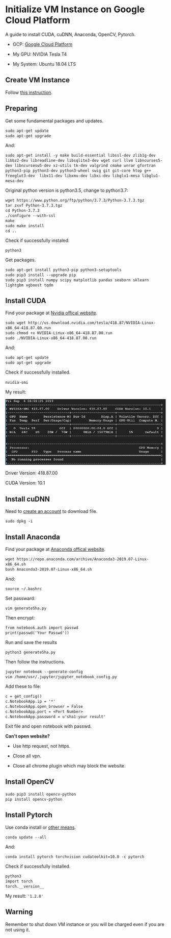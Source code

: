 # Initialize VM Instance on Google Cloud Platform

A guide to install CUDA, cuDNN, Anaconda, OpenCV, Pytorch.

* GCP: [Google Cloud Platform](https://cloud.google.com/)

* My GPU: NVIDIA Tesla T4

* My System: Ubuntu 18.04 LTS

## Create VM Instance

Follow [this instruction](https://towardsdatascience.com/running-jupyter-notebook-in-google-cloud-platform-in-15-min-61e16da34d52).

## Preparing

Get some fundamental packages and updates.
```
sudo apt-get update
sudo apt-get upgrade
```
And:
```
sudo apt-get install -y make build-essential libssl-dev zlib1g-dev libbz2-dev libreadline-dev libsqlite3-dev wget curl llvm libncurses5-dev libncursesw5-dev xz-utils tk-dev valgrind cmake unrar gfortran python3-pip python3-dev python3-wheel swig git git-core htop g++ freeglut3-dev  libx11-dev libxmu-dev libxi-dev libglu1-mesa libglu1-mesa-dev
```
Original python version is python3.5, change to python3.7:

```
wget https://www.python.org/ftp/python/3.7.3/Python-3.7.3.tgz
tar zxvf Python-3.7.3.tgz
cd Python-3.7.3
./configure --with-ssl
make
sudo make install
cd ..
```
Check if successfully instaled:
```
python3
```
Get packages.
```
sudo apt-get install python3-pip python3-setuptools
sudo pip3 install --upgrade pip
sudo pip3 install numpy scipy matplotlib pandas seaborn sklearn lightgbm xgboost tqdm
```

## Install CUDA

Find your package at [Nvidia offical website](https://www.nvidia.com/Download/index.aspx).
```
sudo wget http://us.download.nvidia.com/tesla/418.87/NVIDIA-Linux-x86_64-418.87.00.run
sudo chmod +x NVIDIA-Linux-x86_64-418.87.00.run
sudo ./NVIDIA-Linux-x86_64-418.87.00.run
```
And:
```
sudo apt-get update
sudo apt-get upgrade
```
Check if successfully installed.

`nvidia-smi`

My result:

![pic0](https://github.com/Pengchengzhi/GCP/blob/master/nvidia-smi.png)

Driver Version: 418.87.00

CUDA Version: 10.1

## Install cuDNN

Need to [create an account](https://developer.nvidia.com/cudnn) to download file.
```
sudo dpkg -i 
```

## Install Anaconda

Find your package at [Anaconda offical website](https://www.anaconda.com/distribution/).
```
wget https://repo.anaconda.com/archive/Anaconda3-2019.07-Linux-x86_64.sh
bash Anaconda3-2019.07-Linux-x86_64.sh
```
And:
```
source ~/.bashrc
```
Set passward:
```
vim generateSha.py
```
Then encrypt:
```
from notebook.auth import passwd
print(passwd('Your Passwd'))
```
Run and save the results
```
python3 generateSha.py
```
Then follow the instructions.
```
jupyter notebook --generate-config
vim /home/usr/.jupyter/jupyter_notebook_config.py
```
Add these to file:
```
c = get_config()
c.NotebookApp.ip = '*'
c.NotebookApp.open_browser = False
c.NotebookApp.port = <Port Number>
c.NotebookApp.password = u'sha1:your result'
```
Exit file and open notebook with passwd.

**Can't open website?**

* Use http request, not https.

* Close all vpn.

* Close all chrome plugin which may block the website.

## Install OpenCV
```
sudo pip3 install opencv-python
pip install opencv-python
```
## Install Pytorch

Use conda install or [other means](https://pytorch.org/).
```
conda update --all
```
And:
```
conda install pytorch torchvision cudatoolkit=10.0 -c pytorch
```
Check if successfully installed.
```
python3
import torch
torch.__version__
```
My result: `'1.2.0'`

## Warning

Remember to shut down VM instance or you will be charged even if you are not using it.









